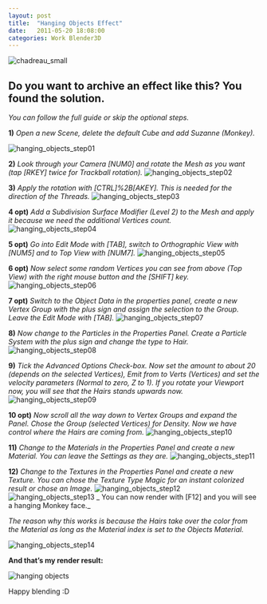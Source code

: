 ```yaml
---
layout: post
title:  "Hanging Objects Effect"
date:   2011-05-20 18:08:00
categories: Work Blender3D
---
```


![][1]
## Do you want to archive an effect like this? You found the solution.

_You can follow the full guide or skip the optional steps._

**1)** _Open a new Scene, delete the default Cube and add Suzanne (Monkey)._

![][2]

**2)** _Look through your Camera [NUM0] and rotate the Mesh as you want (tap [RKEY] twice for Trackball rotation)._
![][3]

**3)** _Apply the rotation with [CTRL]%2B[AKEY]. This is needed for the direction of the Threads._
![][4]

**4 opt)** _Add a Subdivision Surface Modifier (Level 2) to the Mesh and apply it because we need the additional Vertices count._
![][5]

**5 opt)** _Go into Edit Mode with [TAB], switch to Orthographic View with [NUM5] and to Top View with [NUM7]._
![][6]

**6 opt)** _Now select some random Vertices you can see from above (Top View) with the right mouse button and the [SHIFT] key._
![][7]

**7 opt)** _Switch to the Object Data in the properties panel, create a new Vertex Group with the plus sign and assign the selection to the Group. Leave the Edit Mode with [TAB]._
![][8]

**8)** _Now change to the Particles in the Properties Panel. Create a Particle System with the plus sign and change the type to Hair._
![][9]

**9)** _Tick the Advanced Options Check-box. Now set the amount to about 20 (depends on the selected Vertices), Emit from to Verts (Vertices) and set the velocity parameters (Normal to zero, Z to 1). If you rotate your Viewport now, you will see that the Hairs stands upwards now._
![][10]

**10 opt)** _Now scroll all the way down to Vertex Groups and expand the Panel. Chose the Group (selected Vertices) for Density. Now we have control where the Hairs are coming from._
![][11]

**11)** _Change to the Materials in the Properties Panel and create a new Material. You can leave the Settings as they are._
![][12]

**12)** _Change to the Textures in the Properties Panel and create a new Texture. You can chose the Texture Type Magic for an instant colorized result or chose an Image._
![][13]
![][14]
_ You can now render with [F12] and you will see a hanging Monkey face._

_The reason why this works is because the Hairs take over the color from the Material as long as the Material index is set to the Objects Material._

![][15]

**And that’s my render result:**

![][16]

Happy blending :D

   [1]: /assets/chadreau_small-200x300.jpg (chadreau_small)
   [2]: /assets/hanging_objects_step01.png (hanging_objects_step01)
   [3]: /assets/hanging_objects_step02.png (hanging_objects_step02)
   [4]: /assets/hanging_objects_step03.png (hanging_objects_step03)
   [5]: /assets/hanging_objects_step04.png (hanging_objects_step04)
   [6]: /assets/hanging_objects_step05.png (hanging_objects_step05)
   [7]: /assets/hanging_objects_step06.png (hanging_objects_step06)
   [8]: /assets/hanging_objects_step07.png (hanging_objects_step07)
   [9]: /assets/hanging_objects_step08.png (hanging_objects_step08)
   [10]: /assets/hanging_objects_step09.png (hanging_objects_step09)
   [11]: /assets/hanging_objects_step10.png (hanging_objects_step10)
   [12]: /assets/hanging_objects_step11.png (hanging_objects_step11)
   [13]: /assets/hanging_objects_step12.png (hanging_objects_step12)
   [14]: /assets/hanging_objects_step13.png (hanging_objects_step13)
   [15]: /assets/hanging_objects_step14.png (hanging_objects_step14)
   [16]: /assets/hanging-objects-300x168.jpg (hanging objects)
  